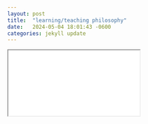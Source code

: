 ```yaml
---
layout: post
title:  "learning/teaching philosophy"
date:   2024-05-04 18:01:43 -0600
categories: jekyll update
---
```

<iframe src="/assets/LP/learningphilosophy.html">